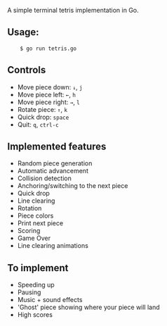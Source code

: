 A simple terminal tetris implementation in Go.

## Usage:

		$ go run tetris.go

## Controls

* Move piece down: `↓`, `j`
* Move piece left: `←`, `h`
* Move piece right: `→`, `l`
* Rotate piece: `↑`, `k`
* Quick drop: `space`
* Quit: `q`, `ctrl-c`

## Implemented features

* Random piece generation
* Automatic advancement
* Collision detection
* Anchoring/switching to the next piece
* Quick drop
* Line clearing
* Rotation
* Piece colors
* Print next piece
* Scoring
* Game Over
* Line clearing animations

## To implement

* Speeding up
* Pausing
* Music + sound effects
* 'Ghost' piece showing where your piece will land
* High scores
